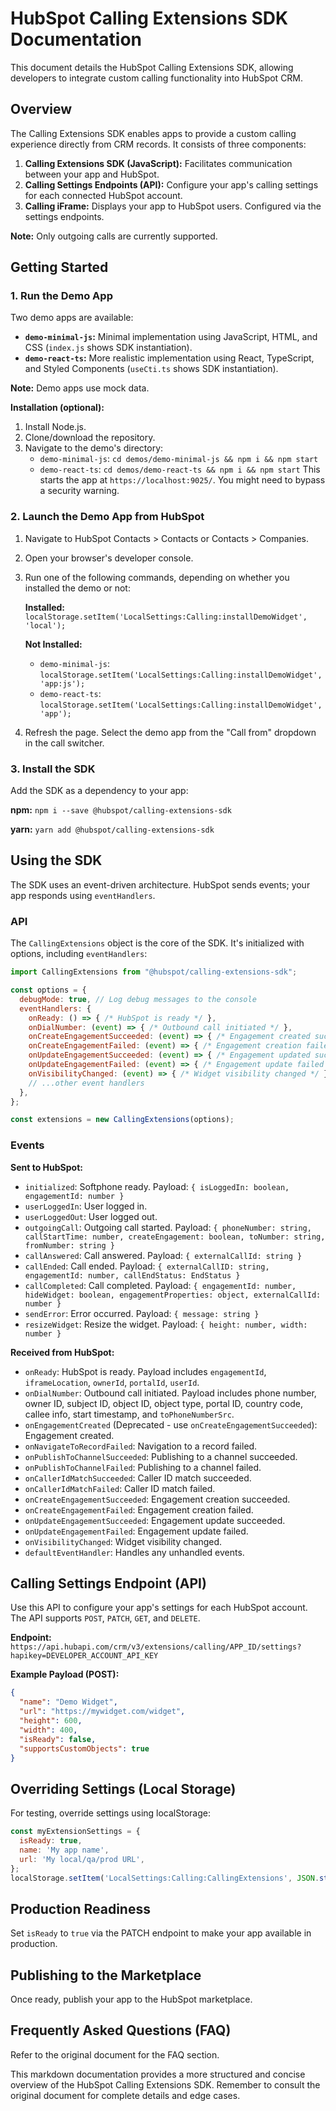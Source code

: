 # HubSpot Calling Extensions SDK Documentation

This document details the HubSpot Calling Extensions SDK, allowing developers to integrate custom calling functionality into HubSpot CRM.

## Overview

The Calling Extensions SDK enables apps to provide a custom calling experience directly from CRM records. It consists of three components:

1. **Calling Extensions SDK (JavaScript):** Facilitates communication between your app and HubSpot.
2. **Calling Settings Endpoints (API):** Configure your app's calling settings for each connected HubSpot account.
3. **Calling iFrame:**  Displays your app to HubSpot users. Configured via the settings endpoints.

**Note:** Only outgoing calls are currently supported.


## Getting Started

### 1. Run the Demo App

Two demo apps are available:

* **`demo-minimal-js`:** Minimal implementation using JavaScript, HTML, and CSS (`index.js` shows SDK instantiation).
* **`demo-react-ts`:** More realistic implementation using React, TypeScript, and Styled Components (`useCti.ts` shows SDK instantiation).

**Note:** Demo apps use mock data.

**Installation (optional):**

1. Install Node.js.
2. Clone/download the repository.
3. Navigate to the demo's directory:
   - `demo-minimal-js`: `cd demos/demo-minimal-js && npm i && npm start`
   - `demo-react-ts`: `cd demos/demo-react-ts && npm i && npm start`
   This starts the app at `https://localhost:9025/`. You might need to bypass a security warning.


### 2. Launch the Demo App from HubSpot

1. Navigate to HubSpot Contacts > Contacts or Contacts > Companies.
2. Open your browser's developer console.
3. Run one of the following commands, depending on whether you installed the demo or not:

   **Installed:** `localStorage.setItem('LocalSettings:Calling:installDemoWidget', 'local');`

   **Not Installed:**
     - `demo-minimal-js`: `localStorage.setItem('LocalSettings:Calling:installDemoWidget', 'app:js');`
     - `demo-react-ts`: `localStorage.setItem('LocalSettings:Calling:installDemoWidget', 'app');`

4. Refresh the page.  Select the demo app from the "Call from" dropdown in the call switcher.


### 3. Install the SDK

Add the SDK as a dependency to your app:

**npm:** `npm i --save @hubspot/calling-extensions-sdk`

**yarn:** `yarn add @hubspot/calling-extensions-sdk`


## Using the SDK

The SDK uses an event-driven architecture.  HubSpot sends events; your app responds using `eventHandlers`.


###  API

The `CallingExtensions` object is the core of the SDK.  It's initialized with options, including `eventHandlers`:

```javascript
import CallingExtensions from "@hubspot/calling-extensions-sdk";

const options = {
  debugMode: true, // Log debug messages to the console
  eventHandlers: {
    onReady: () => { /* HubSpot is ready */ },
    onDialNumber: (event) => { /* Outbound call initiated */ },
    onCreateEngagementSucceeded: (event) => { /* Engagement created successfully */ },
    onCreateEngagementFailed: (event) => { /* Engagement creation failed */ },
    onUpdateEngagementSucceeded: (event) => { /* Engagement updated successfully */ },
    onUpdateEngagementFailed: (event) => { /* Engagement update failed */ },
    onVisibilityChanged: (event) => { /* Widget visibility changed */ },
    // ...other event handlers
  },
};

const extensions = new CallingExtensions(options);
```

### Events

**Sent to HubSpot:**

* `initialized`:  Softphone ready.  Payload: `{ isLoggedIn: boolean, engagementId: number }`
* `userLoggedIn`: User logged in.
* `userLoggedOut`: User logged out.
* `outgoingCall`: Outgoing call started. Payload: `{ phoneNumber: string, callStartTime: number, createEngagement: boolean, toNumber: string, fromNumber: string }`
* `callAnswered`: Call answered. Payload: `{ externalCallId: string }`
* `callEnded`: Call ended. Payload: `{ externalCallID: string, engagementId: number, callEndStatus: EndStatus }`
* `callCompleted`: Call completed. Payload: `{ engagementId: number, hideWidget: boolean, engagementProperties: object, externalCallId: number }`
* `sendError`: Error occurred. Payload: `{ message: string }`
* `resizeWidget`: Resize the widget. Payload: `{ height: number, width: number }`


**Received from HubSpot:**

* `onReady`: HubSpot is ready.  Payload includes `engagementId`, `iframeLocation`, `ownerId`, `portalId`, `userId`.
* `onDialNumber`: Outbound call initiated. Payload includes phone number, owner ID, subject ID, object ID, object type, portal ID, country code, callee info, start timestamp, and `toPhoneNumberSrc`.
* `onEngagementCreated` (Deprecated - use `onCreateEngagementSucceeded`): Engagement created.
* `onNavigateToRecordFailed`: Navigation to a record failed.
* `onPublishToChannelSucceeded`: Publishing to a channel succeeded.
* `onPublishToChannelFailed`: Publishing to a channel failed.
* `onCallerIdMatchSucceeded`: Caller ID match succeeded.
* `onCallerIdMatchFailed`: Caller ID match failed.
* `onCreateEngagementSucceeded`: Engagement creation succeeded.
* `onCreateEngagementFailed`: Engagement creation failed.
* `onUpdateEngagementSucceeded`: Engagement update succeeded.
* `onUpdateEngagementFailed`: Engagement update failed.
* `onVisibilityChanged`: Widget visibility changed.
* `defaultEventHandler`:  Handles any unhandled events.


## Calling Settings Endpoint (API)

Use this API to configure your app's settings for each HubSpot account.  The API supports `POST`, `PATCH`, `GET`, and `DELETE`.

**Endpoint:** `https://api.hubapi.com/crm/v3/extensions/calling/APP_ID/settings?hapikey=DEVELOPER_ACCOUNT_API_KEY`

**Example Payload (POST):**

```json
{
  "name": "Demo Widget",
  "url": "https://mywidget.com/widget",
  "height": 600,
  "width": 400,
  "isReady": false,
  "supportsCustomObjects": true
}
```


## Overriding Settings (Local Storage)

For testing, override settings using localStorage:

```javascript
const myExtensionSettings = {
  isReady: true,
  name: 'My app name',
  url: 'My local/qa/prod URL',
};
localStorage.setItem('LocalSettings:Calling:CallingExtensions', JSON.stringify(myExtensionSettings));
```


## Production Readiness

Set `isReady` to `true` via the PATCH endpoint to make your app available in production.


## Publishing to the Marketplace

Once ready, publish your app to the HubSpot marketplace.


## Frequently Asked Questions (FAQ)

Refer to the original document for the FAQ section.


This markdown documentation provides a more structured and concise overview of the HubSpot Calling Extensions SDK.  Remember to consult the original document for complete details and edge cases.
